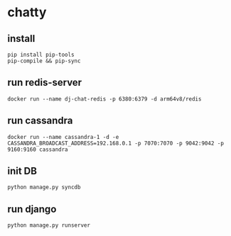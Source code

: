 # chatty

## install
```
pip install pip-tools
pip-compile && pip-sync
```

## run redis-server
`docker run --name dj-chat-redis -p 6380:6379 -d arm64v8/redis`

## run cassandra
`docker run --name cassandra-1 -d -e CASSANDRA_BROADCAST_ADDRESS=192.168.0.1 -p 7070:7070 -p 9042:9042 -p 9160:9160 cassandra`

## init DB
`python manage.py syncdb`

## run django
`python manage.py runserver`
